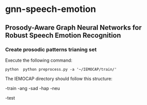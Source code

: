 # gnn-speech-emotion
## Prosody-Aware Graph Neural Networks for Robust Speech Emotion Recognition

### Create prosodic patterns trianing set

Execute the following command:
```
python  python preprocess.py -a '~/IEMOCAP/train/'

```

The IEMOCAP directory should follow this structure:

-train
  -ang
  -sad
  -hap
  -neu
  
-test
  

